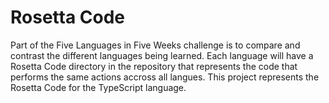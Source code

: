 # Rosetta Code
Part of the Five Languages in Five Weeks challenge is to compare and contrast the different languages being learned. Each language will have a Rosetta Code directory in the repository that represents the code that performs the same actions accross all langues. This project represents the Rosetta Code for the TypeScript language.